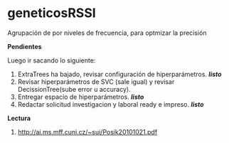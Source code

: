 # geneticosRSSI
Agrupación de por niveles de frecuencia, para optmizar la precisión

__Pendientes__

Luego ir sacando lo siguiente:

1. ExtraTrees ha bajado, revisar configuración de hiperparámetros. ***listo***
2. Revisar hiperparámetros de SVC (sale igual) y revisar DecissionTree(sube error u accuracy).
3. Entregar espacio de hiperparámetros. ***listo***
4. Redactar solicitud investigacion y laboral ready e impreso. ***listo***

__Lectura__

1. http://ai.ms.mff.cuni.cz/~sui/Posik20101021.pdf


